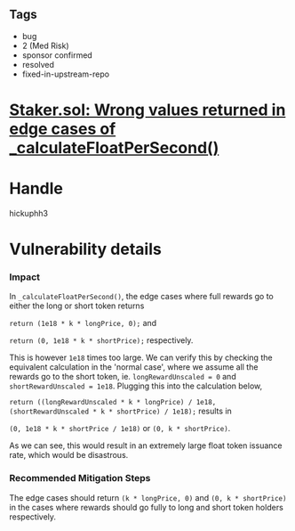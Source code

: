## Tags

- bug
- 2 (Med Risk)
- sponsor confirmed
- resolved
- fixed-in-upstream-repo

# [Staker.sol: Wrong values returned in edge cases of _calculateFloatPerSecond()](https://github.com/code-423n4/2021-08-floatcapital-findings/issues/6) 

# Handle 

hickuphh3

# Vulnerability details

### Impact

In `_calculateFloatPerSecond()`, the edge cases where full rewards go to either the long or short token returns

`return (1e18 * k * longPrice, 0);` and

`return (0, 1e18 * k * shortPrice);` respectively. 

This is however `1e18` times too large. We can verify this by checking the equivalent calculation in the 'normal case', where we assume all the rewards go to the short token, ie. `longRewardUnscaled = 0`  and `shortRewardUnscaled = 1e18`. Plugging this into the calculation below,

`return ((longRewardUnscaled * k * longPrice) / 1e18, (shortRewardUnscaled * k * shortPrice) / 1e18);` results in

`(0, 1e18 * k * shortPrice / 1e18)` or `(0, k * shortPrice)`.

As we can see, this would result in an extremely large float token issuance rate, which would be disastrous.

### Recommended Mitigation Steps

The edge cases should return `(k * longPrice, 0)` and `(0, k * shortPrice)` in the cases where rewards should go fully to long and short token holders respectively.